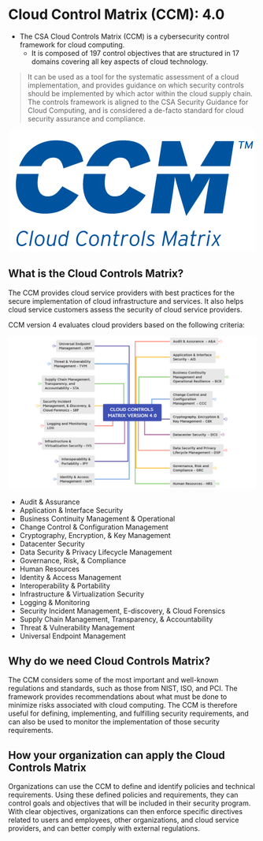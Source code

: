 # Cloud Control Matrix (CCM): 4.0

- The CSA Cloud Controls Matrix (CCM) is a cybersecurity control framework for cloud computing.
  - It is composed of 197 control objectives that are structured in 17 domains covering all key aspects of cloud technology.
 
> It can be used as a tool for the systematic assessment of a cloud implementation, and provides guidance on which security controls should be implemented by which actor within the cloud supply chain. The controls framework is aligned to the CSA Security Guidance for Cloud Computing, and is considered a de-facto standard for cloud security assurance and compliance.

<p align="center">
  <img src="https://github.com/paulveillard/cybersecurity-assessments/blob/main/img/Cloud-Control-Matrix-Logo.png?raw=true" alt="Sublime's custom image"/>
</p>

## What is the Cloud Controls Matrix?
The CCM provides cloud service providers with best practices for the secure implementation of cloud infrastructure and services. It also helps cloud service customers assess the security of cloud service providers.

CCM version 4 evaluates cloud providers based on the following criteria:

<p align="center">
  <img src="https://github.com/paulveillard/cybersecurity-assessments/blob/main/img/ccm-4.png?raw=true" alt="Sublime's custom image"/>
</p>

- Audit & Assurance
- Application & Interface Security
- Business Continuity Management & Operational
- Change Control & Configuration Management
- Cryptography, Encryption, & Key Management
- Datacenter Security
- Data Security & Privacy Lifecycle Management
- Governance, Risk, & Compliance
- Human Resources
- Identity & Access Management
- Interoperability & Portability
- Infrastructure & Virtualization Security
- Logging & Monitoring
- Security Incident Management, E-discovery, & Cloud Forensics
- Supply Chain Management, Transparency, & Accountability
- Threat & Vulnerability Management
- Universal Endpoint Management

## Why do we need Cloud Controls Matrix?
The CCM considers some of the most important and well-known regulations and standards, such as those from NIST, ISO, and PCI. The framework provides recommendations about what must be done to minimize risks associated with cloud computing. The CCM is therefore useful for defining, implementing, and fulfilling security requirements, and can also be used to monitor the implementation of those security requirements.

## How your organization can apply the Cloud Controls Matrix
Organizations can use the CCM to define and identify policies and technical requirements. Using these defined policies and requirements, they can control goals and objectives that will be included in their security program. With clear objectives, organizations can then enforce specific directives related to users and employees, other organizations, and cloud service providers, and can better comply with external regulations.
